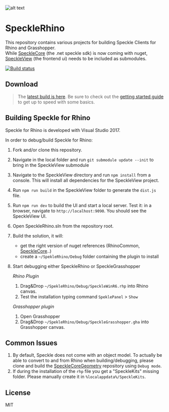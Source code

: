![alt text](https://user-images.githubusercontent.com/1014562/40281319-9c1fa318-5c60-11e8-9208-92fbc126095d.png "SpeckleRhino")

# SpeckleRhino
This repository contains various projects for building Speckle Clients for Rhino and Grasshopper.\
While [SpeckleCore](https://github.com/speckleworks/SpeckleCore) (the .net speckle sdk) is now coming with nuget, [SpeckleView](https://github.com/speckleworks/SpeckleView) (the frontend ui) needs to be included as submodules.


[![Build status](https://ci.appveyor.com/api/projects/status/mtfs3owdpy72yuh3/branch/master?svg=true)](https://ci.appveyor.com/project/SpeckleWorks/specklerhino/branch/master)

## Download

> The [latest build is here](https://github.com/speckleworks/SpeckleInstaller/releases/latest). Be sure to check out the [getting started guide](https://speckle.works/log/speckle-guide/) to get up to speed with some basics.


## Building Speckle for Rhino

Speckle for Rhino is developed with Visual Studio 2017.

In order to debug/build Speckle for Rhino:

1. Fork and/or clone this repository.
1. Navigate in the local folder and run `git submodule update --init` to bring in the SpeckleView submodule
1. Navigate to the SpeckleView directory and run `npm install` from a console. This will install all dependencies for the SpeckleView project.
1. Run `npm run build` in the SpeckleView folder to generate the `dist.js` file.
1. Run `npm run dev` to build the UI and start a local server. Test it: in a browser, navigate to `http://localhost:9090`. You should see the SpeckleView UI. 
1. Open SpeckleRhino.sln from the repository root.
1. Build the solution, it will:
    * get the right version of nuget references (RhinoCommon, [SpeckleCore](https://github.com/speckleworks/SpeckleCore)..)
    * create a `~/SpekleRhino/Debug` folder containing the plugin to install
1. Start debugging either SpeckleRhino or SpeckleGrasshopper

    *Rhino Plugin*
    1. Drag&Drop `~/SpekleRhino/Debug/SpeckleWinR6.rhp` into Rhino canvas.
    1. Test the installation typing command `SpeklePanel` > `Show`

    *Grasshopper plugin*
    1. Open Grasshopper
    1. Drag&Drop `~/SpekleRhino/Debug/SpeckleGrasshopper.gha` into Grasshopper canvas.

## Common Issues
1. By default, Speckle does not come with an object model. To actually be able to convert to and from Rhino when building/debugging, please clone and build the [SpeckleCoreGeometry](https://github.com/speckleworks/SpeckleCoreGeometry) repository using `Debug mode`.
1. If during the installation of the `rhp` file you get a "SpeckleKits" missing folder. Please manually create it in `%localappdata%/SpeckleKits`.

## License 
MIT 

